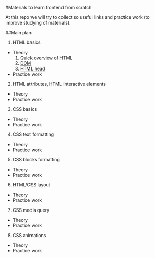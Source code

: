 #Materials to learn frontend from scratch

At this repo we will try to collect so useful links and practice work (to improve studying of materials).


##Main plan

1. HTML basics
  * Theory
    1. [Quick overview of HTML](https://developer.mozilla.org/en-US/docs/Learn/Getting_started_with_the_web/HTML_basics)
    2. [DOM](https://www.w3.org/TR/WD-DOM/introduction.html)
    2. [HTML head](https://developer.mozilla.org/en-US/docs/Learn/HTML/Introduction_to_HTML/The_head_metadata_in_HTML)
  * Practice work
2. HTML attributes, HTML interactive elements
  * Theory
  * Practice work
3. CSS basics
  * Theory
  * Practice work
4. CSS text formatting
  * Theory
  * Practice work
5. CSS blocks formatting
  * Theory
  * Practice work
6. HTML/CSS layout
  * Theory
  * Practice work
7. CSS media query
  * Theory
  * Practice work
8. CSS animations
  * Theory
  * Practice work
